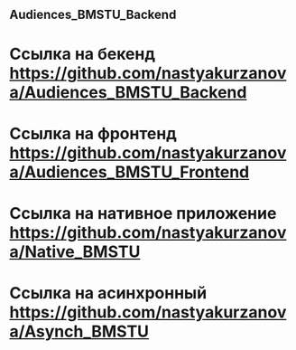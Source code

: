 ## Audiences_BMSTU_Backend
# Ссылка на бекенд https://github.com/nastyakurzanova/Audiences_BMSTU_Backend
# Ссылка на фронтенд https://github.com/nastyakurzanova/Audiences_BMSTU_Frontend 
# Ссылка на нативное приложение https://github.com/nastyakurzanova/Native_BMSTU 
# Ссылка на асинхронный https://github.com/nastyakurzanova/Asynch_BMSTU
